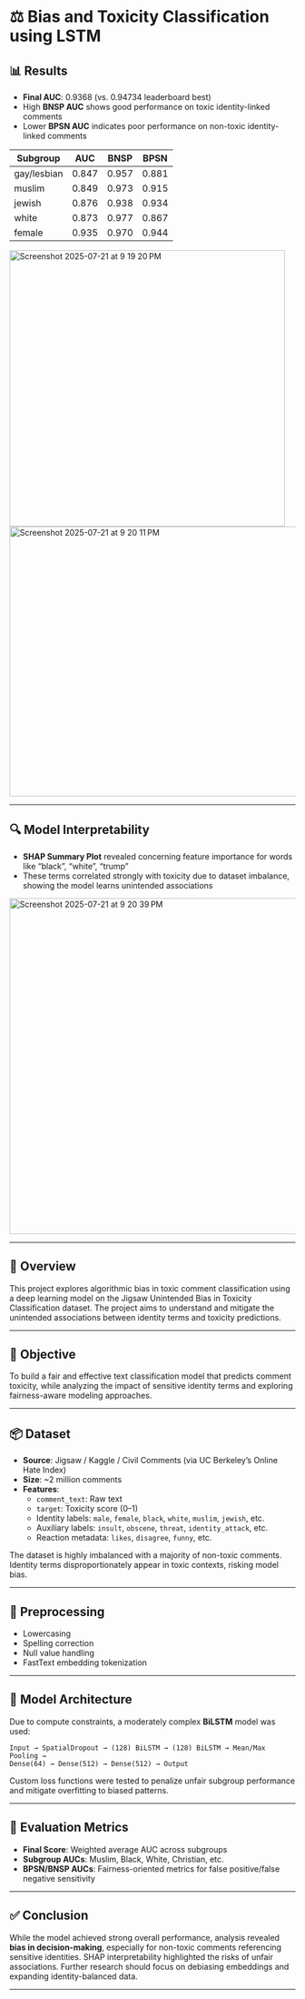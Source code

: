 # ⚖️ Bias and Toxicity Classification using LSTM


## 📊 Results

- **Final AUC**: 0.9368 (vs. 0.94734 leaderboard best)
- High **BNSP AUC** shows good performance on toxic identity-linked comments
- Lower **BPSN AUC** indicates poor performance on non-toxic identity-linked comments

| Subgroup        | AUC    | BNSP   | BPSN   |
|-----------------|--------|--------|--------|
| gay/lesbian     | 0.847  | 0.957  | 0.881  |
| muslim          | 0.849  | 0.973  | 0.915  |
| jewish          | 0.876  | 0.938  | 0.934  |
| white           | 0.873  | 0.977  | 0.867  |
| female          | 0.935  | 0.970  | 0.944  |


<img width="485" height="486" alt="Screenshot 2025-07-21 at 9 19 20 PM" src="https://github.com/user-attachments/assets/b7133f4e-034b-46b0-b8a8-87f0331eb2d9" />
<img width="559" height="475" alt="Screenshot 2025-07-21 at 9 20 11 PM" src="https://github.com/user-attachments/assets/4b2fb803-fd23-4aec-bfa0-e73d3a081cf8" />

---

## 🔍 Model Interpretability

- **SHAP Summary Plot** revealed concerning feature importance for words like “black”, “white”, “trump”
- These terms correlated strongly with toxicity due to dataset imbalance, showing the model learns unintended associations
  
<img width="518" height="591" alt="Screenshot 2025-07-21 at 9 20 39 PM" src="https://github.com/user-attachments/assets/1e82b84a-f238-403b-b6d5-0b5818793cf1" />

---


## 📘 Overview

This project explores algorithmic bias in toxic comment classification using a deep learning model on the Jigsaw Unintended Bias in Toxicity Classification dataset. The project aims to understand and mitigate the unintended associations between identity terms and toxicity predictions.

---

## 🎯 Objective

To build a fair and effective text classification model that predicts comment toxicity, while analyzing the impact of sensitive identity terms and exploring fairness-aware modeling approaches.

---

## 📦 Dataset

- **Source**: Jigsaw / Kaggle / Civil Comments (via UC Berkeley’s Online Hate Index)
- **Size**: ~2 million comments
- **Features**:
  - `comment_text`: Raw text
  - `target`: Toxicity score (0–1)
  - Identity labels: `male`, `female`, `black`, `white`, `muslim`, `jewish`, etc.
  - Auxiliary labels: `insult`, `obscene`, `threat`, `identity_attack`, etc.
  - Reaction metadata: `likes`, `disagree`, `funny`, etc.

The dataset is highly imbalanced with a majority of non-toxic comments. Identity terms disproportionately appear in toxic contexts, risking model bias.

---

## 🧹 Preprocessing

- Lowercasing
- Spelling correction
- Null value handling
- FastText embedding tokenization

---

## 🧠 Model Architecture

Due to compute constraints, a moderately complex **BiLSTM** model was used:

```
Input → SpatialDropout → (128) BiLSTM → (128) BiLSTM → Mean/Max Pooling →
Dense(64) → Dense(512) → Dense(512) → Output
```

Custom loss functions were tested to penalize unfair subgroup performance and mitigate overfitting to biased patterns.

---

## 🧪 Evaluation Metrics

- **Final Score**: Weighted average AUC across subgroups
- **Subgroup AUCs**: Muslim, Black, White, Christian, etc.
- **BPSN/BNSP AUCs**: Fairness-oriented metrics for false positive/false negative sensitivity

---

## ✅ Conclusion

While the model achieved strong overall performance, analysis revealed **bias in decision-making**, especially for non-toxic comments referencing sensitive identities. SHAP interpretability highlighted the risks of unfair associations. Further research should focus on debiasing embeddings and expanding identity-balanced data.

---
